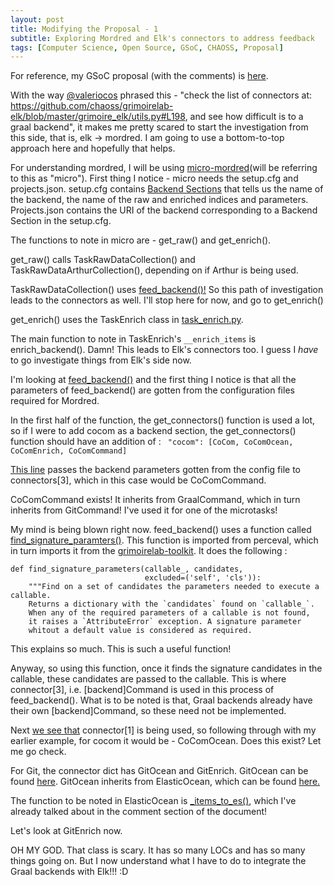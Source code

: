 ```yaml
---
layout: post
title: Modifying the Proposal - 1 
subtitle: Exploring Mordred and Elk's connectors to address feedback
tags: [Computer Science, Open Source, GSoC, CHAOSS, Proposal]
---
```


For reference, my GSoC proposal (with the comments) is [here](https://docs.google.com/document/d/1il8mNa6lEqHcACR8aaZqf5r-2FpEk6zaB_V9K4A229E/edit?ts=5cab2882).

With the way [@valeriocos](https://github.com/valeriocos) phrased this - "check the list of connectors at: https://github.com/chaoss/grimoirelab-elk/blob/master/grimoire_elk/utils.py#L198, and see how difficult is to a graal backend", it makes me pretty scared to start the investigation from this side, that is, elk -> mordred. I am going to use a bottom-to-top approach here and hopefully that helps.

For understanding mordred, I will be using [micro-mordred](https://github.com/chaoss/grimoirelab-sirmordred/blob/master/utils/micro.py)(will be referring to this as "micro"). First thing I notice - micro needs the setup.cfg and projects.json. setup.cfg contains [Backend Sections](https://github.com/chaoss/grimoirelab-sirmordred#backend-sections) that tells us the name of the backend, the name of the raw and enriched indices and parameters. Projects.json contains the URI of the backend corresponding to a Backend Section in the setup.cfg.

The functions to note in micro are - get_raw() and get_enrich().

get_raw() calls TaskRawDataCollection() and TaskRawDataArthurCollection(), depending on if Arthur is being used.

TaskRawDataCollection() uses [feed_backend()!](https://github.com/chaoss/grimoirelab-sirmordred/blob/53e50547202cb05e22e099192bc6665297488882/sirmordred/task_collection.py#L128) So this path of investigation leads to the connectors as well. I'll stop here for now, and go to get_enrich()

get_enrich() uses the TaskEnrich class in [task_enrich.py](https://github.com/chaoss/grimoirelab-sirmordred/blob/master/sirmordred/task_enrich.py). 

The main function to note in TaskEnrich's `__enrich_items` is enrich_backend(). Damn! This leads to Elk's connectors too. I guess I _have_ to go investigate things from Elk's side now.

I'm looking at [feed_backend()](https://github.com/chaoss/grimoirelab-elk/blob/master/grimoire_elk/elk.py#L105) and the first thing I notice is that all the parameters of feed_backend() are gotten from the configuration files required for Mordred.

In the first half of the function, the get_connectors() function is used a lot, so if I were to add cocom as a backend section, the get_connectors() function should have an addition of : ` "cocom": [CoCom, CoComOcean, CoComEnrich, CoComCommand]`

[This line](https://github.com/chaoss/grimoirelab-elk/blob/277fb86849421c46ed651e0c4e847e7ad9df00a4/grimoire_elk/elk.py#L136) passes the backend parameters gotten from the config file to connectors[3], which in this case would be CoComCommand.

CoComCommand exists! It inherits from GraalCommand, which in turn inherits from GitCommand! I've used it for one of the microtasks!

My mind is being blown right now. feed_backend() uses a function called [find_signature_paramters()](https://github.com/chaoss/grimoirelab-elk/blob/277fb86849421c46ed651e0c4e847e7ad9df00a4/grimoire_elk/elk.py#L139). This function is imported from perceval, which in turn imports it from the [grimoirelab-toolkit](https://github.com/chaoss/grimoirelab-toolkit/blob/30f36e89f3070f1a7b9973ea3c8a31f4b792ee2b/grimoirelab_toolkit/introspect.py#L62). It does the following :
```
def find_signature_parameters(callable_, candidates,
                              excluded=('self', 'cls')):
    """Find on a set of candidates the parameters needed to execute a callable.
    Returns a dictionary with the `candidates` found on `callable_`.
    When any of the required parameters of a callable is not found,
    it raises a `AttributeError` exception. A signature parameter
    whitout a default value is considered as required.
```
This explains so much. This is such a useful function!

Anyway, so using this function, once it finds the signature candidates in the callable, these candidates are passed to the callable. This is where connector[3], i.e. [backend]Command is used in this process of feed_backend(). What is to be noted is that, Graal backends already have their own [backend]Command, so these need not be implemented. 

Next [we see that](https://github.com/chaoss/grimoirelab-elk/blob/master/grimoire_elk/elk.py#L151) connector[1] is being used, so following through with my earlier example, for cocom it would be - CoComOcean. Does this exist? Let me go check.

For Git, the connector dict has GitOcean and GitEnrich. GitOcean can be found [here](https://github.com/chaoss/grimoirelab-elk/blob/277fb86849421c46ed651e0c4e847e7ad9df00a4/grimoire_elk/raw/git.py#L58). GitOcean inherits from ElasticOcean, which can be found [here.](https://github.com/chaoss/grimoirelab-elk/blob/master/grimoire_elk/raw/elastic.py)

The function to be noted in ElasticOcean is [_items_to_es()](https://github.com/chaoss/grimoirelab-elk/blob/277fb86849421c46ed651e0c4e847e7ad9df00a4/grimoire_elk/raw/elastic.py#L266), which I've already talked about in the comment section of the document! 

Let's look at GitEnrich now. 

OH MY GOD. That class is scary. It has so many LOCs and has so many things going on. But I now understand what I have to do to integrate the Graal backends with Elk!!! :D

